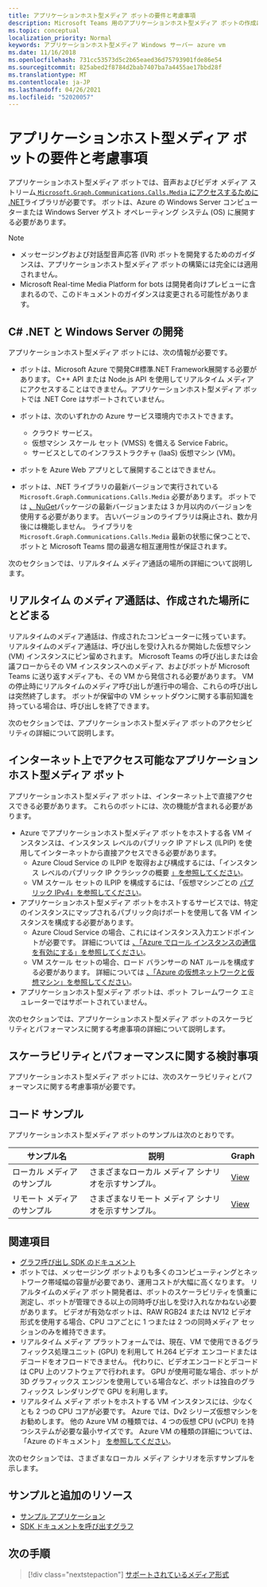 ```yaml
---
title: アプリケーションホスト型メディア ボットの要件と考慮事項
description: Microsoft Teams 用のアプリケーションホスト型メディア ボットの作成に関連する重要な要件と考慮事項について説明します。
ms.topic: conceptual
localization_priority: Normal
keywords: アプリケーションホスト型メディア Windows サーバー azure vm
ms.date: 11/16/2018
ms.openlocfilehash: 731cc53573d5c2b65eaed36d75793901fde86e54
ms.sourcegitcommit: 825abed2f8784d2bab7407ba7a4455ae17bbd28f
ms.translationtype: MT
ms.contentlocale: ja-JP
ms.lasthandoff: 04/26/2021
ms.locfileid: "52020057"
---
```

# <a name="requirements-and-considerations-for-application-hosted-media-bots"></a>アプリケーションホスト型メディア ボットの要件と考慮事項

アプリケーションホスト型メディア ボットでは、音声およびビデオ メディア ストリーム[ `Microsoft.Graph.Communications.Calls.Media` にアクセスするために .NET](https://www.nuget.org/packages/Microsoft.Graph.Communications.Calls.Media/)ライブラリが必要です。 ボットは、Azure の Windows Server コンピューターまたは Windows Server ゲスト オペレーティング システム (OS) に展開する必要があります。

> [!NOTE]
> * メッセージングおよび対話型音声応答 (IVR) ボットを開発するためのガイダンスは、アプリケーションホスト型メディア ボットの構築には完全には適用されません。
> * Microsoft Real-time Media Platform for bots は開発者向けプレビューに含まれるので、このドキュメントのガイダンスは変更される可能性があります。

## <a name="c-or-net-and-windows-server-for-development"></a>C# .NET と Windows Server の開発

アプリケーションホスト型メディア ボットには、次の情報が必要です。

- ボットは、Microsoft Azure で開発C#標準.NET Framework展開する必要があります。 C++ API または Node.js API を使用してリアルタイム メディアにアクセスすることはできません。アプリケーションホスト型メディア ボットでは .NET Core はサポートされていません。

- ボットは、次のいずれかの Azure サービス環境内でホストできます。
    - クラウド サービス。
    - 仮想マシン スケール セット (VMSS) を備える Service Fabric。
    - サービスとしてのインフラストラクチャ (IaaS) 仮想マシン (VM)。  
  
- ボットを Azure Web アプリとして展開することはできません。

- ボットは、.NET ライブラリの最新バージョンで実行されている `Microsoft.Graph.Communications.Calls.Media` 必要があります。 ボットでは [、NuGet](https://www.nuget.org/packages/Microsoft.Graph.Communications.Calls.Media/)パッケージの最新バージョンまたは 3 か月以内のバージョンを使用する必要があります。 古いバージョンのライブラリは廃止され、数か月後には機能しません。 ライブラリを `Microsoft.Graph.Communications.Calls.Media` 最新の状態に保つことで、ボットと Microsoft Teams 間の最適な相互運用性が保証されます。

次のセクションでは、リアルタイム メディア通話の場所の詳細について説明します。

## <a name="real-time-media-calls-stay-where-they-are-created"></a>リアルタイム のメディア通話は、作成された場所にとどまる

リアルタイムのメディア通話は、作成されたコンピューターに残っています。 リアルタイムのメディア通話は、呼び出しを受け入れるか開始した仮想マシン (VM) インスタンスにピン留めされます。 Microsoft Teams の呼び出しまたは会議フローからその VM インスタンスへのメディア、およびボットが Microsoft Teams に送り返すメディアも、その VM から発信される必要があります。 VM の停止時にリアルタイムのメディア呼び出しが進行中の場合、これらの呼び出しは突然終了します。 ボットが保留中の VM シャットダウンに関する事前知識を持っている場合は、呼び出しを終了できます。

次のセクションでは、アプリケーションホスト型メディア ボットのアクセシビリティの詳細について説明します。

## <a name="application-hosted-media-bots-accessible-on-the-internet"></a>インターネット上でアクセス可能なアプリケーションホスト型メディア ボット

アプリケーションホスト型メディア ボットは、インターネット上で直接アクセスできる必要があります。 これらのボットには、次の機能が含まれる必要があります。

- Azure でアプリケーションホスト型メディア ボットをホストする各 VM インスタンスは、インスタンス レベルのパブリック IP アドレス (ILPIP) を使用してインターネットから直接アクセスできる必要があります。
    - Azure Cloud Service の ILPIP を取得および構成するには、「インスタンス レベルのパブリック IP クラシックの概要 [」を参照してください](/azure/virtual-network/virtual-networks-instance-level-public-ip)。
    - VM スケール セットの ILPIP を構成するには、「仮想マシンごとの [パブリック IPv4」を参照してください](/azure/virtual-machine-scale-sets/virtual-machine-scale-sets-networking#public-ipv4-per-virtual-machine)。
- アプリケーションホスト型メディア ボットをホストするサービスでは、特定のインスタンスにマップされるパブリック向けポートを使用して各 VM インスタンスを構成する必要があります。
    - Azure Cloud Service の場合、これにはインスタンス入力エンドポイントが必要です。 詳細については [、「Azure でロール インスタンスの通信を有効にする」を参照してください](/azure/cloud-services/cloud-services-enable-communication-role-instances)。
    - VM スケール セットの場合、ロード バランサーの NAT ルールを構成する必要があります。 詳細については [、「Azure の仮想ネットワークと仮想マシン」を参照してください](/azure/virtual-machines/windows/network-overview)。
- アプリケーションホスト型メディア ボットは、ボット フレームワーク エミュレーターではサポートされていません。

次のセクションでは、アプリケーションホスト型メディア ボットのスケーラビリティとパフォーマンスに関する考慮事項の詳細について説明します。

## <a name="scalability-and-performance-considerations"></a>スケーラビリティとパフォーマンスに関する検討事項

アプリケーションホスト型メディア ボットには、次のスケーラビリティとパフォーマンスに関する考慮事項が必要です。

## <a name="code-sample"></a>コード サンプル

アプリケーションホスト型メディア ボットのサンプルは次のとおりです。

| **サンプル名** | **説明** | **Graph** |
|------------|-------------|-----------|
| ローカル メディアのサンプル | さまざまなローカル メディア シナリオを示すサンプル。 | [View](https://github.com/microsoftgraph/microsoft-graph-comms-samples/tree/master/Samples/V1.0Samples/LocalMediaSamples) |
| リモート メディアのサンプル | さまざまなリモート メディア シナリオを示すサンプル。 | [View](https://github.com/microsoftgraph/microsoft-graph-comms-samples/tree/master/Samples/V1.0Samples/RemoteMediaSamples) |

## <a name="see-also"></a>関連項目

- [グラフ呼び出し SDK のドキュメント](https://microsoftgraph.github.io/microsoft-graph-comms-samples/docs/)
- ボットでは、メッセージング ボットよりも多くのコンピューティングとネットワーク帯域幅の容量が必要であり、運用コストが大幅に高くなります。 リアルタイムのメディア ボット開発者は、ボットのスケーラビリティを慎重に測定し、ボットが管理できる以上の同時呼び出しを受け入れなかねない必要があります。 ビデオが有効なボットは、RAW RGB24 または NV12 ビデオ形式を使用する場合、CPU コアごとに 1 つまたは 2 つの同時メディア セッションのみを維持できます。
- リアルタイム メディア プラットフォームでは、現在、VM で使用できるグラフィックス処理ユニット (GPU) を利用して H.264 ビデオ エンコードまたはデコードをオフロードできません。 代わりに、ビデオエンコードとデコードは CPU 上のソフトウェアで行われます。 GPU が使用可能な場合、ボットが 3D グラフィックス エンジンを使用している場合など、ボットは独自のグラフィックス レンダリングで GPU を利用します。
- リアルタイム メディア ボットをホストする VM インスタンスには、少なくとも 2 つの CPU コアが必要です。 Azure では、Dv2 シリーズ仮想マシンをお勧めします。 他の Azure VM の種類では、4 つの仮想 CPU (vCPU) を持つシステムが必要な最小サイズです。 Azure VM の種類の詳細については、「Azure のドキュメント」 [を参照してください](/azure/virtual-machines/windows/sizes-general)。

次のセクションでは、さまざまなローカル メディア シナリオを示すサンプルを示します。

## <a name="samples-and-additional-resources"></a>サンプルと追加のリソース

- [サンプル アプリケーション](https://github.com/microsoftgraph/microsoft-graph-comms-samples/tree/master/Samples/V1.0Samples/LocalMediaSamples)
- [SDK ドキュメントを呼び出すグラフ](https://microsoftgraph.github.io/microsoft-graph-comms-samples/docs/)

## <a name="next-step"></a>次の手順

> [!div class="nextstepaction"]
> [サポートされているメディア形式](~/resources/media-formats.md)
